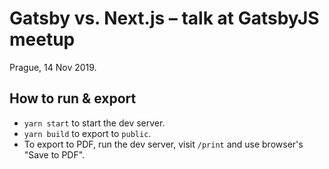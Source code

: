 # Gatsby vs. Next.js – talk at GatsbyJS meetup

Prague, 14 Nov 2019.

## How to run & export

- `yarn start` to start the dev server.
- `yarn build` to export to `public`.
- To export to PDF, run the dev server, visit `/print` and use browser's "Save to PDF".
